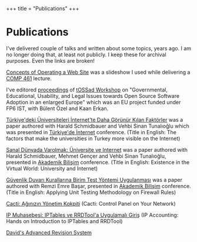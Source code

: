 +++
title = "Publications"
+++

# Publications

I've delivered couple of talks and written about some topics, years ago. I am no longer doing that, at least not publicly. I keep these for archival purposes. Even the links are broken!

[Concepts of Operating a Web Site][concepts] was a slideshow I used while delivering a [COMP 461][] lecture.

I've editored [proceedings][] of [tOSSad Workshop][toSSad] on "Governmental, Educational, Usability, and Legal Issues towards Open Source Software Adoption in an enlarged Europe" which was an EU project funded under FP6 IST, with Bülent Özel and Kaan Erkan.

[Türkiye'deki Üniversiteleri İnternet'te Daha Görünür Kılan Faktörler][internette-gorunur-kilan] was a paper authored with Harald Schmidbauer and Vehbi Sinan Tunalıoğlu which was presented in [Türkiye'de İnternet][inettr]
 conference. (Title in English: The factors that make the universities in Turkey more visible on the Internet)

[Sanal Dünyada Varolmak: Üniversite ve Internet][sanal-dunyada-varolmak] was a paper authored with Harald Schmidbauer, Mehmet Gençer and Vehbi Sinan Tunalıoğlu, presented in [Akademik Bilişim][akademik-bilisim] conference. (Title in English: Existence in the Virtual World: University and Internet)

[Güvenlik Duvarı Kurallarına Birim Test Yöntemi Uygulanması][guvenlik-duvari] was a paper authored with Remzi Emre Başar, presented in [Akademik Bilişim][akademik-bilisim] conference. (Title in English: Applying Unit Testing Methodology on Firewall Rules)

[Cacti: Ağınızın Yönetim Kokpiti][cacti] (Cacti: Control Panel on Your Network)

[IP Muhasebesi: IPTables ve RRDTool'a Uygulamalı Giriş][ip-muhasebesi] (IP Accounting: Hands on Introduction to IPTables and RRDTool)

[David's Advanced Revision System][darcs]

[concepts]: /publications/Concepts_for_Operating_a_Web_Site.pdf
[COMP 461]: https://web.archive.org/web/20120308084551/http://www.cs.bilgi.edu.tr/pages/courses/year_4/comp_461/
[proceedings]: /publications/Towards_Open_Source_Software_Adoption_Educational_Public_Legal_and_Usability_Practices.pdf
[toSSad]: https://web.archive.org/web/20120513203010/http://www.tossad.org/events/tossad_2006
[internette-gorunur-kilan]: /publications/Turkiyedeki_Universiteleri_Internette_Daha_Gorunur_Kilan_Faktorler.pdf
[inettr]: http://inet-tr.org.tr/inetconf11/
[sanal-dunyada-varolmak]: /publications/Sanal_Dunyada_Varolmak_Universite_ve_Internet.pdf
[akademik-bilisim]: https://web.archive.org/web/20140317095119/http://ab2007.dpu.edu.tr/
[guvenlik-duvari]: /publications/Guvenlik_Duvari_Kurallarina_Birim_Test_Yontemi_Uygulanmasi.pdf
[akademik-bilisim]: https://web.archive.org/web/20140317095119/http://ab2007.dpu.edu.tr/
[cacti]: /publications/Cacti_Aginizin_Yonetim_Kokpiti.pdf
[ip-muhasebesi]: /publications/IP_Muhasebesi_IPTables_ve_RRDToola_Uygulamali_Giris.pdf
[darcs]: /publications/Davids_Advanced_Revision_Control_System.pdf

